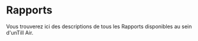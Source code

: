 # Rapports

Vous trouverez ici des descriptions de tous les Rapports disponibles au sein d'unTill Air.